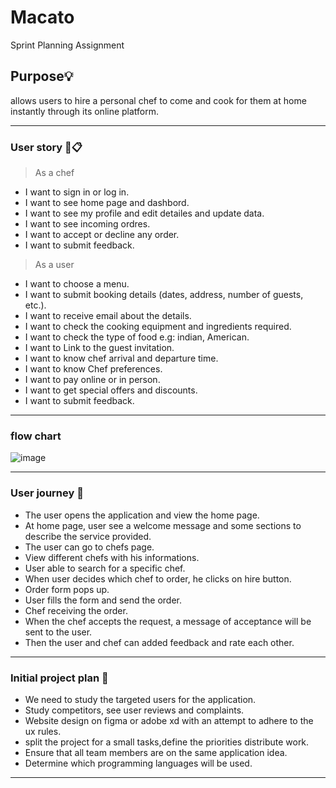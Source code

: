 # Macato
Sprint Planning Assignment

## Purpose💡
allows users to hire a personal chef to come and cook for them at home instantly through its online platform.

----------------------------------------
### User story  📜📋 

>As a chef 
* I want to sign in or log in. 
* I want to see home page and dashbord. 
* I want to see my profile and edit detailes and update data.
* I want to see incoming ordres.
* I want to accept or decline any order.
* I want to submit feedback.

>As a user
* I want to choose a menu.
* I want to submit booking details (dates, address, number of guests, etc.).
* I want to receive email about the details.
* I want to check the cooking equipment and ingredients required.
* I want to check the type of food e.g: indian, American.
* I want to Link to the guest invitation.
* I want to know chef arrival and departure time.
* I want to know Chef preferences.
* I want to pay online or in person.
* I want to get special offers and discounts.
* I want to submit feedback.

----------------------------------------
### flow chart  
![image](https://user-images.githubusercontent.com/91385875/169634638-8c85f045-fa10-4e14-8f77-de7e2e50ae93.png)
 

--------------------------
### User journey :open_book:

* The user opens the application and view the home page.
* At home page, user see a welcome message and some sections to describe the service provided.
* The user can go to chefs page.
* View different chefs with his informations.
* User able to search for a specific chef.
* When user decides which chef to order, he clicks on hire button.
* Order form pops up.
* User fills the form and send the order.
* Chef receiving the order.
* When the chef accepts the request, a message of acceptance will be sent to the user.
* Then the user and chef can added feedback and rate each other.


--------------------------
### Initial project plan 📑
- We need to study the targeted users for the application.
- Study competitors, see user reviews and complaints.
- Website design on figma or adobe xd  with an attempt to adhere to the ux rules.
- split the project for a small tasks,define the priorities distribute work.
- Ensure that all team members are on the same application idea.
- Determine which programming languages will be used.

-------------------------------
